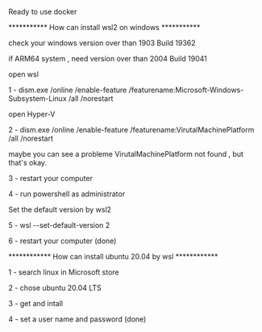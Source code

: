 Ready to use docker 


*********** How can install wsl2 on windows ***********

check your windows version over than 1903 Build 19362

if ARM64 system , need version over than 2004 Build 19041

open wsl

1 - dism.exe /online /enable-feature /featurename:Microsoft-Windows-Subsystem-Linux /all /norestart

open Hyper-V

2 - dism.exe /online /enable-feature /featurename:VirutalMachinePlatform /all /norestart

maybe you can see a probleme VirutalMachinePlatform not found , but that's okay.

3 - restart your computer

4 - run powershell as administrator

Set the default version by wsl2

5 - wsl --set-default-version 2

6 - restart your computer (done)


************ How can install ubuntu 20.04 by wsl ************

1 - search linux in Microsoft store

2 - chose ubuntu 20.04 LTS

3 - get and intall

4 - set a user name and password (done)
